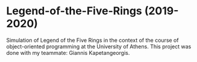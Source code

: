 # Legend-of-the-Five-Rings (2019-2020)
Simulation of Legend of the Five Rings in the context of the course of object-oriented programming at the University of Athens.
Τhis project was done with my teammate: Giannis Kapetangeorgis.
